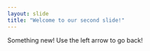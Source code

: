 ```yaml
---
layout: slide
title: "Welcome to our second slide!"
---
```

Something new! 
Use the left arrow to go back!
